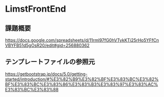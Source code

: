 # LimstFrontEnd

## 課題概要
https://docs.google.com/spreadsheets/d/11rml97fG0hVTykKTi25rHo5YFfCnVBYFB51d5gOsR20/edit#gid=256880362

## テンプレートファイルの参照元
https://getbootstrap.jp/docs/5.0/getting-started/introduction/#%E3%82%B9%E3%82%BF%E3%83%BC%E3%82%BF%E3%83%BC%E3%83%86%E3%83%B3%E3%83%97%E3%83%AC%E3%83%BC%E3%83%88
